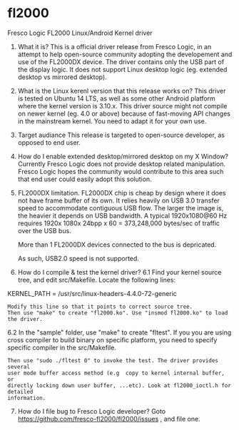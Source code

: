 # fl2000
Fresco Logic FL2000 Linux/Android Kernel driver

1. What it is?
    This is a official driver release from Fresco Logic, in an attempt to help
    open-source community adopting the developement and use of the FL2000DX device.
    The driver contains only the USB part of the display logic. It does not support
    Linux desktop logic (eg. extended desktop vs mirrored desktop).
    
2. What is the Linux kerenl version that this release works on?
    This driver is tested on Ubuntu 14 LTS, as well as some other Android platform
    where the kernel version is 3.10.x.  This driver source might not compile on
    newer kernel (eg. 4.0 or above) because of fast-moving API changes in the 
    mainstream kernel. You need to adapt it for your own use.
    
3. Target audiance
    This release is targeted to open-source developer, as opposed to end user. 
    
4. How do I enable extended desktop/mirrored desktop on my X Window?
    Currently Fresco Logic does not provide desktop related manipulation. 
    Fresco Logic hopes the community would contribute to this area such that end
    user could easily adopt this solution.
    
5. FL2000DX limitation.
    FL2000DX chip is cheap by design where it does not have frame buffer of its
    own. It relies heavily on USB 3.0 transfer speed to accommodate contiguous 
    USB flow. The larger the image is, the heavier it depends on USB bandwidth.
    A typical 1920x1080@60 Hz requires 1920x 1080x 24bpp x 60 = 373,248,000 bytes/sec
    of traffic over the USB bus.
    
    More than 1 FL2000DX devices connected to the bus is depricated.
    
    As such, USB2.0 speed is not supported.
    
6.  How do I compile & test the kernel driver?
6.1 Find your kernel source tree, and edit src/Makefile. Locate the following lines:

KERNEL_PATH = /usr/src/linux-headers-4.4.0-72-generic

    Modify this line so that it points to correct source tree.
    Then use "make" to create "fl2000.ko". Use "insmod fl2000.ko" to load the driver.
    
6.2 In the "sample" folder, use "make" to create "fltest". If you you are using 
    cross compiler to build binary on specific platform, you need to specify specific
    compiler in the src/Makefile. 
    
    Then use "sudo ./fltest 0" to invoke the test. The driver provides several
    user mode buffer access method (e.g  copy to kernel internal buffer, or
    directly locking down user buffer, ...etc). Look at fl2000_ioctl.h for detailed
    information.
    
7.  How do I file bug to Fresco Logic developer?
    Goto https://github.com/fresco-fl2000/fl2000/issues , and file one.
    
    

    